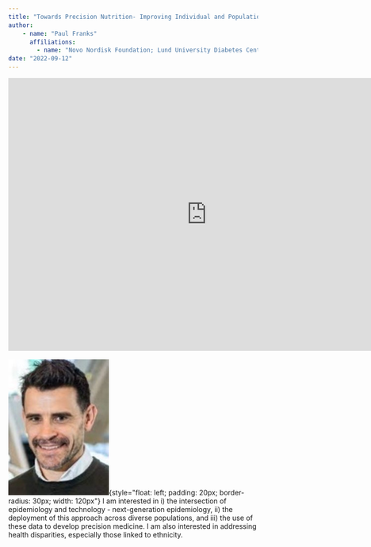 ```yaml
---
title: "Towards Precision Nutrition- Improving Individual and Population Health"
author: 
    - name: "Paul Franks"
      affiliations: 
        - name: "Novo Nordisk Foundation; Lund University Diabetes Center; Harvard T. H. Chan School of Public Health"
date: "2022-09-12"
---
```


<iframe src="https://app.box.com/embed/s/24ed09chvbvdtngou2xwqvpoz0s3euhy?sortColumn=date&view=list" width="800" height="550" frameborder="0" allowfullscreen webkitallowfullscreen msallowfullscreen></iframe>

![](/images/speakers/paul-franks.png){style="float: left; padding: 20px; border-radius: 30px; width: 120px"} I am interested in i) the intersection of epidemiology and technology - next-generation epidemiology, ii) the deployment of this approach across diverse populations, and iii) the use of these data to develop precision medicine. I am also interested in addressing health disparities, especially those linked to ethnicity.
